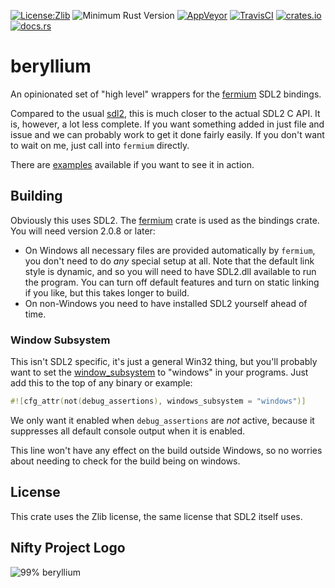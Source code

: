 [![License:Zlib](https://img.shields.io/badge/License-Zlib-brightgreen.svg)](https://opensource.org/licenses/Zlib)
![Minimum Rust Version](https://img.shields.io/badge/Min%20Rust-1.36-green.svg)
[![AppVeyor](https://ci.appveyor.com/api/projects/status/4m1hm02p9kjf1dyc/branch/master?svg=true)](https://ci.appveyor.com/project/Lokathor/beryllium/branch/master)
[![TravisCI](https://travis-ci.org/Lokathor/beryllium.svg?branch=master)](https://travis-ci.org/Lokathor/beryllium)
[![crates.io](https://img.shields.io/crates/v/beryllium.svg)](https://crates.io/crates/beryllium)
[![docs.rs](https://docs.rs/beryllium/badge.svg)](https://docs.rs/beryllium/)

# beryllium
An opinionated set of "high level" wrappers for the
[fermium](https://docs.rs/fermium) SDL2 bindings.

Compared to the usual [sdl2](https://docs.rs/sdl2), this is much closer to the
actual SDL2 C API. It is, however, a lot less complete. If you want something
added in just file and issue and we can probably work to get it done fairly
easily. If you don't want to wait on me, just call into `fermium` directly.

There are [examples](/examples/) available if you want to see it in action.

## Building

Obviously this uses SDL2. The [fermium](https://docs.rs/fermium) crate is used
as the bindings crate. You will need version 2.0.8 or later:

* On Windows all necessary files are provided automatically by `fermium`, you
  don't need to do _any_ special setup at all. Note that the default link style
  is dynamic, and so you will need to have SDL2.dll available to run the
  program. You can turn off default features and turn on static linking if you
  like, but this takes longer to build.
* On non-Windows you need to have installed SDL2 yourself ahead of time.

### Window Subsystem

This isn't SDL2 specific, it's just a general Win32 thing, but you'll probably
want to set the
[window_subsystem](https://doc.rust-lang.org/reference/attributes.html#crate-only-attributes)
to "windows" in your programs. Just add this to the top of any binary or
example:

```rust
#![cfg_attr(not(debug_assertions), windows_subsystem = "windows")]
```

We only want it enabled when `debug_assertions` are _not_ active, because it
suppresses all default console output when it is enabled.

This line won't have any effect on the build outside Windows, so no worries
about needing to check for the build being on windows.

## License

This crate uses the Zlib license, the same license that SDL2 itself uses.

## Nifty Project Logo

![99% beryllium](https://upload.wikimedia.org/wikipedia/commons/0/0c/Be-140g.jpg)
